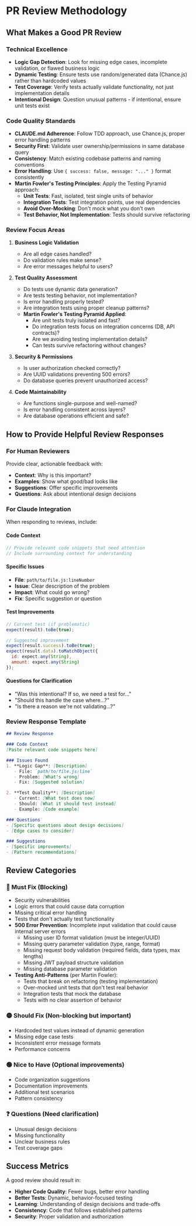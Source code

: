 # PR Review Methodology

## What Makes a Good PR Review

### Technical Excellence
- **Logic Gap Detection**: Look for missing edge cases, incomplete validation, or flawed business logic
- **Dynamic Testing**: Ensure tests use random/generated data (Chance.js) rather than hardcoded values
- **Test Coverage**: Verify tests actually validate functionality, not just implementation details
- **Intentional Design**: Question unusual patterns - if intentional, ensure unit tests exist

### Code Quality Standards
- **CLAUDE.md Adherence**: Follow TDD approach, use Chance.js, proper error handling patterns
- **Security First**: Validate user ownership/permissions in same database query
- **Consistency**: Match existing codebase patterns and naming conventions
- **Error Handling**: Use `{ success: false, message: "..." }` format consistently
- **Martin Fowler's Testing Principles**: Apply the Testing Pyramid approach:
  - **Unit Tests**: Fast, isolated, test single units of behavior
  - **Integration Tests**: Test integration points, use real dependencies
  - **Avoid Over-Mocking**: Don't mock what you don't own
  - **Test Behavior, Not Implementation**: Tests should survive refactoring

### Review Focus Areas
1. **Business Logic Validation**
   - Are all edge cases handled?
   - Do validation rules make sense?
   - Are error messages helpful to users?

2. **Test Quality Assessment**
   - Do tests use dynamic data generation?
   - Are tests testing behavior, not implementation?
   - Is error handling properly tested?
   - Are integration tests using proper cleanup patterns?
   - **Martin Fowler's Testing Pyramid Applied**:
     - Are unit tests truly isolated and fast?
     - Do integration tests focus on integration concerns (DB, API contracts)?
     - Are we avoiding testing implementation details?
     - Can tests survive refactoring without changes?

3. **Security & Permissions**
   - Is user authorization checked correctly?
   - Are UUID validations preventing 500 errors?
   - Do database queries prevent unauthorized access?

4. **Code Maintainability**
   - Are functions single-purpose and well-named?
   - Is error handling consistent across layers?
   - Are database operations efficient and safe?

## How to Provide Helpful Review Responses

### For Human Reviewers
Provide clear, actionable feedback with:
- **Context**: Why is this important?
- **Examples**: Show what good/bad looks like
- **Suggestions**: Offer specific improvements
- **Questions**: Ask about intentional design decisions

### For Claude Integration
When responding to reviews, include:

#### Code Context
```javascript
// Provide relevant code snippets that need attention
// Include surrounding context for understanding
```

#### Specific Issues
- **File**: `path/to/file.js:lineNumber`
- **Issue**: Clear description of the problem
- **Impact**: What could go wrong?
- **Fix**: Specific suggestion or question

#### Test Improvements
```javascript
// Current test (if problematic)
expect(result).toBe(true);

// Suggested improvement
expect(result.success).toBe(true);
expect(result.data).toMatchObject({
  id: expect.any(String),
  amount: expect.any(String)
});
```

#### Questions for Clarification
- "Was this intentional? If so, we need a test for..."
- "Should this handle the case where...?"
- "Is there a reason we're not validating...?"

### Review Response Template

```markdown
## Review Response

### Code Context
[Paste relevant code snippets here]

### Issues Found
1. **Logic Gap**: [Description]
   - File: `path/to/file.js:line`
   - Problem: [What's wrong]
   - Fix: [Suggested solution]

2. **Test Quality**: [Description] 
   - Current: [What test does now]
   - Should: [What it should test instead]
   - Example: [Code example]

### Questions
- [Specific questions about design decisions]
- [Edge cases to consider]

### Suggestions
- [Specific improvements]
- [Pattern recommendations]
```

## Review Categories

### 🔴 Must Fix (Blocking)
- Security vulnerabilities
- Logic errors that could cause data corruption
- Missing critical error handling
- Tests that don't actually test functionality
- **500 Error Prevention**: Incomplete input validation that could cause internal server errors
  - Missing user ID format validation (must be integer/UUID)
  - Missing query parameter validation (type, range, format)
  - Missing request body validation (required fields, data types, max lengths)
  - Missing JWT payload structure validation
  - Missing database parameter validation
- **Testing Anti-Patterns** (per Martin Fowler):
  - Tests that break on refactoring (testing implementation)
  - Over-mocked unit tests that don't test real behavior
  - Integration tests that mock the database
  - Tests with no clear assertion of behavior

### 🟡 Should Fix (Non-blocking but important)
- Hardcoded test values instead of dynamic generation
- Missing edge case tests
- Inconsistent error message formats
- Performance concerns

### 🟢 Nice to Have (Optional improvements)
- Code organization suggestions
- Documentation improvements
- Additional test scenarios
- Pattern consistency

### ❓ Questions (Need clarification)
- Unusual design decisions
- Missing functionality
- Unclear business rules
- Test coverage gaps

## Success Metrics

A good review should result in:
- **Higher Code Quality**: Fewer bugs, better error handling
- **Better Tests**: Dynamic, behavior-focused testing
- **Learning**: Understanding of design decisions and trade-offs
- **Consistency**: Code that follows established patterns
- **Security**: Proper validation and authorization